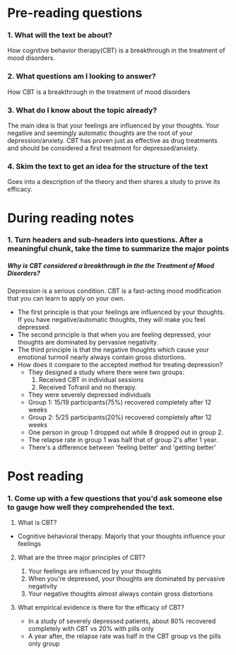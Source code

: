 # Pre-reading questions
### 1. What will the text be about?
How cognitive behavior therapy(CBT) is a breakthrough in the treatment of mood disorders.

### 2. What questions am I looking to answer?
How CBT is a breakthrough in the treatment of mood disorders

### 3. What do I know about the topic already?
The main idea is that your feelings are influenced by your thoughts. Your negative and seemingly automatic thoughts are the root of your depression/anxiety. CBT has proven just as effective as drug treatments and should be considered a first treatment for depressed/anxiety.

### 4. Skim the text to get an idea for the structure of the text
Goes into a description of the theory and then shares a study to prove its efficacy.

# During reading notes
### 1. Turn headers and sub-headers into questions. After a meaningful chunk, take the time to summarize the major points
##### Why is CBT considered a breakthrough in the the Treatment of Mood Disorders?
Depression is a serious condition. CBT is a fast-acting mood modification that you can learn to apply on your own. 

* The first principle is that your feelings are influenced by your thoughts. If you have negative/automatic thoughts, they will make you feel depressed.
* The second principle is that when you are feeling depressed, your thoughts are dominated by pervasive negativity.
* The third principle is that the negative thoughts which cause your emotional turmoil nearly always contain gross distortions.
* How does it compare to the accepted method for treating depression?
    * They designed a study where there were two groups:
        1. Received CBT in individual sessions
        2. Received Tofranil and no therapy.
    * They were severely depressed individuals
    * Group 1: 15/19 participants(75%) recovered completely after 12 weeks
    * Group 2: 5/25 participants(20%) recovered completely after 12 weeks
    * One person in group 1 dropped out while 8 dropped out in group 2.
    * The relapse rate in group 1 was half that of group 2's after 1 year.
    * There's a difference between 'feeling better' and 'getting better' 

# Post reading
### 1. Come up with a few questions that you'd ask someone else to gauge how well they comprehended the text.
1. What is CBT?
* Cognitive behavioral therapy. Majorly that your thoughts influence your feelings

2. What are the three major principles of CBT?
    1. Your feelings are influenced by your thoughts
    2. When you're depressed, your thoughts are dominated by pervasive negativity
    3. Your negative thoughts almost always contain gross distortions

3. What empirical evidence is there for the efficacy of CBT?
    * In a study of severely depressed patients, about 80% recovered completely with CBT vs 20% with pills only
    * A year after, the relapse rate was half in the CBT group vs the pills only group


